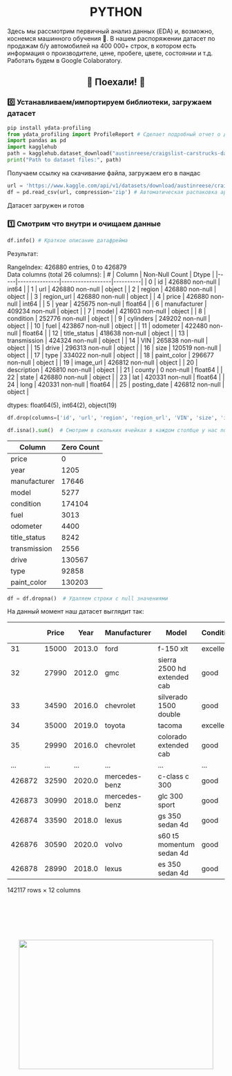 <h1 align="center">PYTHON</h1>
Здесь мы рассмотрим первичный анализ данных (EDA) и, возможно, коснемся машинного обучения 🦾. В нашем распоряжении датасет по продажам б/у автомобилей на 400 000+ строк, в котором есть информация о производителе, цене, пробеге, цвете, состоянии и т.д. Работать будем в Google Colaboratory.

<h2 align="center">🏁 Поехали! 🏁</h2>

### 0️⃣ Устанавливаем/импортируем библиотеки, загружаем датасет
```python
pip install ydata-profiling 
from ydata_profiling import ProfileReport # Сделает подробный отчет о датасете за нас
import pandas as pd
import kagglehub
path = kagglehub.dataset_download("austinreese/craigslist-carstrucks-data")
print("Path to dataset files:", path)
  ```
Получаем ссылку на скачивание файла, загружаем его в пандас
```python
url = 'https://www.kaggle.com/api/v1/datasets/download/austinreese/craigslist-carstrucks-data?dataset_version_number=10'
df = pd.read_csv(url, compression='zip') # Автоматическая распаковка архива и чтение csv файла из него
  ```
Датасет загружен и готов

### 1️⃣ Смотрим что внутри и очищаем данные
```python
df.info() # Краткое описание датафрейма
  ```

Результат:

RangeIndex: 426880 entries, 0 to 426879  
Data columns (total 26 columns):
| #   | Column        | Non-Null Count   | Dtype    |
|-----|---------------|------------------|----------|
| 0   | id            | 426880 non-null   | int64    |
| 1   | url           | 426880 non-null   | object   |
| 2   | region        | 426880 non-null   | object   |
| 3   | region_url    | 426880 non-null   | object   |
| 4   | price         | 426880 non-null   | int64    |
| 5   | year          | 425675 non-null   | float64  |
| 6   | manufacturer  | 409234 non-null   | object   |
| 7   | model         | 421603 non-null   | object   |
| 8   | condition     | 252776 non-null   | object   |
| 9   | cylinders     | 249202 non-null   | object   |
| 10  | fuel          | 423867 non-null   | object   |
| 11  | odometer      | 422480 non-null   | float64  |
| 12  | title_status  | 418638 non-null   | object   |
| 13  | transmission  | 424324 non-null   | object   |
| 14  | VIN           | 265838 non-null   | object   |
| 15  | drive         | 296313 non-null   | object   |
| 16  | size          | 120519 non-null   | object   |
| 17  | type          | 334022 non-null   | object   |
| 18  | paint_color   | 296677 non-null   | object   |
| 19  | image_url     | 426812 non-null   | object   |
| 20  | description   | 426810 non-null   | object   |
| 21  | county        | 0 non-null        | float64  |
| 22  | state         | 426880 non-null   | object   |
| 23  | lat           | 420331 non-null   | float64  |
| 24  | long          | 420331 non-null   | float64  |
| 25  | posting_date  | 426812 non-null   | object   |

dtypes: float64(5), int64(2), object(19)  
```python
df.drop(columns=['id', 'url', 'region', 'region_url', 'VIN', 'size', 'image_url', 'description', 'county', 'state', 'lat', 'long', 'posting_date', 'model', 'cylinders'], inplace=True) # Удаляем стобцы с неинтересующими нас данными
  ```
```python
df.isna().sum()  # Смотрим в скольких ячейках в каждом столбце у нас null значения
  ```

| Column        | Zero Count    |
|---------------|----------------|
| price         | 0              |
| year          | 1205           |
| manufacturer  | 17646          |
| model         | 5277           |
| condition     | 174104         |
| fuel          | 3013           |
| odometer      | 4400           |
| title_status  | 8242           |
| transmission  | 2556           |
| drive         | 130567         |
| type          | 92858          |
| paint_color   | 130203         |


```python
df = df.dropna()  # Удаляем строки с null значениями
  ```

На данный момент наш датасет выглядит так:

|  | Price | Year   | Manufacturer      | Model                       | Condition | Fuel | Odometer  | Title Status | Transmission | Drive | Type   | Paint Color |
|--------|-------|--------|-------------------|-----------------------------|-----------|------|-----------|--------------|--------------|-------|--------|-------------|
| 31     | 15000 | 2013.0 | ford              | f-150 xlt                 | excellent | gas  | 128000.0  | clean        | automatic     | rwd   | truck  | black       |
| 32     | 27990 | 2012.0 | gmc               | sierra 2500 hd extended cab | good      | gas  | 68696.0   | clean        | other         | 4wd   | pickup | black       |
| 33     | 34590 | 2016.0 | chevrolet         | silverado 1500 double      | good      | gas  | 29499.0   | clean        | other         | 4wd   | pickup | silver      |
| 34     | 35000 | 2019.0 | toyota           | tacoma                     | excellent | gas  | 43000.0   | clean        | automatic     | 4wd   | truck  | grey        |
| 35     | 29990 | 2016.0 | chevrolet         | colorado extended cab       | good      | gas  | 17302.0   | clean        | other         | 4wd   | pickup | red         |
| ...     | ... | ... | ...         | ...       | ...     | ...  | ...   | ...        | ...         | ...   | ... | ...         |
| 426872 | 32590 | 2020.0 | mercedes-benz     | c-class c 300              | good      | gas  | 19059.0   | clean        | other         | rwd   | sedan  | white       |
| 426873 | 30990 | 2018.0 | mercedes-benz     | glc 300 sport              | good      | gas  | 15080.0   | clean        | automatic     | rwd   | other  | white       |
| 426874 | 33590 | 2018.0 | lexus            | gs 350 sedan 4d            | good      | gas  | 30814.0   | clean        | automatic     | rwd   | sedan  | white       |
| 426876 | 30590 | 2020.0 | volvo            | s60 t5 momentum sedan 4d    | good      | gas  | 12029.0   | clean        | other         | fwd   | sedan  | red         |
| 426878 | 28990 | 2018.0 | lexus            | es 350 sedan 4d            | good      | gas  | 30112.0   | clean        | other         | fwd   | sedan  | silver      |

142117 rows × 12 columns




















&nbsp;



&nbsp;



&nbsp;





<div align="center">
  <img height="300" width="450" src="https://media.tenor.com/Dh7CxUiogBMAAAAi/vev-veve.gif"  />
</div>
